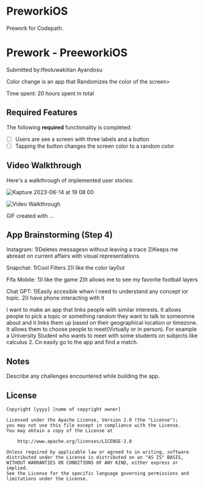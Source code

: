 # PreworkiOS
Prework for Codepath.
# Prework - PreeworkiOS

Submitted by:Ifeoluwakiitan Ayandosu

Color change is an app that Randomizes the color of the screen>

Time spent: 20 hours spent in total

## Required Features

The following **required** functionality is completed:

- [ ] Users are see a screen with three labels and a button
- [ ] Tapping the button changes the screen color to a random color
 
## Video Walkthrough

Here's a walkthrough of implemented user stories:

![Kapture 2023-06-14 at 19 08 00](https://github.com/Mikito-Coder/PreworkiOS/assets/67525316/95c42f34-b877-4376-ad01-3a57cefd7a42)

<img src='Kapture 2023-06-14 at 19.08.00.gif' title='Video Walkthrough' width='' alt='Video Walkthrough' />

<!-- Replace this with whatever GIF tool you used! -->
GIF created with ...  
<!-- Recommended tools:
[Kap](https://getkap.co/) for macOS
[ScreenToGif](https://www.screentogif.com/) for Windows
[peek](https://github.com/phw/peek) for Linux. -->

## App Brainstorming (Step 4)
Instagram:
1)Deletes messagesn without leaving a trace
2)Keeps me abreast on current affairs with visual representations.

Snapchat:
1)Cool Filters
2)I like the color lay0ut

Fifa Mobile:
1)I like the game
2)It allows me to see my favorite football layers

Chat GPT:
1)Easily accesible whwn I need to understand any concept ior topic.
2)I have phone interacting with it 


I want to make an app that links people with similar interests. It allows people to pick a topic or something random they want to talk to someomne about and it links them up based on their geographical location or timezone. It allows them to choose people to meet(Virtually or in person). For example a University Student who wants to meet with some students on subjects like calculus 2. Cn easily go to the app and find a match.

## Notes

Describe any challenges encountered while building the app.

## License

    Copyright [yyyy] [name of copyright owner]

    Licensed under the Apache License, Version 2.0 (the "License");
    you may not use this file except in compliance with the License.
    You may obtain a copy of the License at

        http://www.apache.org/licenses/LICENSE-2.0

    Unless required by applicable law or agreed to in writing, software
    distributed under the License is distributed on an "AS IS" BASIS,
    WITHOUT WARRANTIES OR CONDITIONS OF ANY KIND, either express or implied.
    See the License for the specific language governing permissions and
    limitations under the License.
